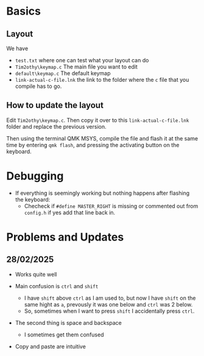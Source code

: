 # Basics

## Layout

We have

- `test.txt` where one can test what your layout can do
- `Tim2othy\keymap.c` The main file you want to edit
- `default\keymap.c` The default keymap
- `link-actual-c-file.lnk` the link to the folder where the `c` file that you compile has to go.

## How to update the layout

Edit `Tim2othy\keymap.c`. Then copy it over to this `link-actual-c-file.lnk` folder and replace the previous version.

Then using the terminal QMK MSYS, compile the file and flash it at the same time by entering `qmk flash`, and pressing the activating button on the keyboard.

# Debugging

- If everything is seemingly working but nothing happens after flashing the keyboard:
    - Checheck if `#define MASTER_RIGHT` is missing or commented out from `config.h` if yes add that line back in.


# Problems and Updates

## 28/02/2025

- Works quite well

- Main confusion is `ctrl` and `shift`
    - I have `shift` above `ctrl` as I am used to, but now I have `shift` on the same hight as `a`, prevously it was one below and `ctrl` was 2 below.
    - So, sometimes when I want to press `shift` I accidentally press `ctrl`.

- The second thing is space and backspace
    - I sometimes get them confused

- Copy and paste are intuitive
